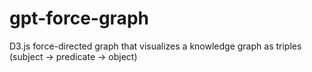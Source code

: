 # gpt-force-graph
 D3.js force-directed graph that visualizes a knowledge graph as triples (subject → predicate → object)
